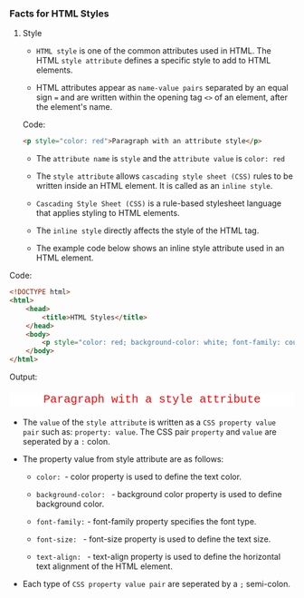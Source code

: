 ### Facts for HTML Styles

1. Style 

    - `HTML style` is one of the common attributes used in HTML. The HTML `style attribute` defines a specific style to add to HTML elements.

    - HTML attributes appear as `name-value pairs` separated by an equal sign `=` and are written within the opening tag `<>` of an element, after the element's name.

    Code:
    ```html
    <p style="color: red">Paragraph with an attribute style</p>

    ```
    - The `attribute name` is `style` and the `attribute value` is `color: red`

    - The `style attribute` allows `cascading style sheet (CSS)` rules to be written inside an HTML element. It is called as an `inline style`. 

    - `Cascading Style Sheet (CSS)` is a rule-based stylesheet language that applies styling to HTML elements. 

    - The `inline style` directly affects the style of the HTML tag. 

    - The example code below shows an inline style attribute used in an HTML element.

Code:
```html
<!DOCTYPE html>
<html>
    <head>
        <title>HTML Styles</title>
    </head>
    <body>
        <p style="color: red; background-color: white; font-family: courier; text-align: center; font-size: 20px">Paragraph with a style attribute</p>
    </body>
</html>

```
Output:
<!DOCTYPE html>
<html>
    <head>
        <title>HTML Styles</title>
    </head>
    <body>
        <p style="color: red; background-color: white; font-family: courier; text-align: center; font-size: 20px">Paragraph with a style attribute</p>
    </body>
</html>

- The `value` of the `style attribute` is written as a `CSS property value pair` such as: `property: value`. The CSS pair `property` and `value` are seperated by a `:` colon. 

- The property value from style attribute are as follows:

    - `color: `- color property is used to define the text color.

    - `background-color: ` - background color property is used to define background color.

    - ` font-family: ` - font-family property specifies the font type.
    
    - `font-size: ` - font-size property is used to define the text size.

    - `text-align: ` - text-align property is used to define the horizontal text alignment of the HTML element.

- Each type of `CSS property value pair` are seperated by a `;` semi-colon.

     

   